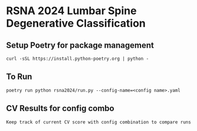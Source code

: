 # RSNA 2024 Lumbar Spine Degenerative Classification

## Setup Poetry for package management
```
curl -sSL https://install.python-poetry.org | python -
```

## To Run
```
poetry run python rsna2024/run.py --config-name=<config name>.yaml 
```

## CV Results for config combo
```
Keep track of current CV score with config combination to compare runs
```



